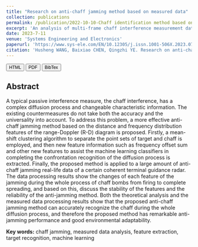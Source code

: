 ```yaml
---
title: "Research on anti-chaff jamming method based on measured data"
collection: publications
permalink: /publication/2022-10-10-Chaff identification method based on Range-Doppler imaging feature
excerpt: 'An analysis of multi-frame chaff interference measurement data and application of chaff identification methods.'
date: 2023-7-11
venue: 'Systems Engineering and Electronics'
paperurl: 'https://www.sys-ele.com/EN/10.12305/j.issn.1001-506X.2023.07.11'
citation: 'Husheng WANG, Baixiao CHEN, Qingzhi YE. Research on anti-chaff jamming method based on measured data[J]. Systems Engineering and Electronics, 2023, 45(7): 2010-2021.'
---
```

<style> div.a { line-height: 68%; margin-bottom: -10px;} </style> 
<a href='https://www.sys-ele.com/article/2023/1001-506X/20230711.shtml' target="_blank"><button style="font-size:12px"><i class="fab fa-html5"></i> HTML</button></a>
<a href='https://www.sys-ele.com/EN/PDF/10.12305/j.issn.1001-506X.2023.07.11?token=ddeaec0bb89c425c858f2008aa39d06e' target="_blank"><button style="font-size:12px"><i class="fa fa-file-pdf"></i> PDF</button></a>
<a href='http://HuShengW.github.io/files/Research on anti-chaff jamming method based on measured data.txt' target="_blank"><button style="font-size:12px"><i class="fa fa-book"></i> BibTex</button></a> <br>
## Abstract
A typical passive interference measure, the chaff interference, has a complex diffusion process and changeable characteristic information. The existing countermeasures do not take both the accuracy and the universality into account. To address this problem, a more effective anti-chaff jamming method based on the distance and frequency distribution features of the range-Doppler (R-D) diagram is proposed. Firstly, a mean-shift clustering algorithm to separate the point sets of target and chaff is employed, and then new feature information such as frequency offset sum and other new features to assist the machine learning classifiers in completing the confrontation recognition of the diffusion process is extracted. Finally, the proposed method is applied to a large amount of anti-chaff jamming real-life data of a certain coherent terminal guidance radar. The data processing results show the changes of each feature of the jamming during the whole process of chaff bombs from firing to complete spreading, and based on this, discuss the stability of the features and the reliability of the anti-jamming method. Both the theoretical analysis and the measured data processing results show that the proposed anti-chaff jamming method can accurately recognize the chaff during the whole diffusion process, and therefore the proposed method has remarkable anti-jamming performance and good environmental adaptability.

**Key words:** chaff jamming, measured data analysis, feature extraction, target recognition, machine learning</b>
